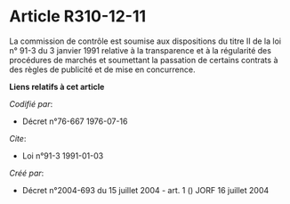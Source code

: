 # Article R310-12-11

La commission de contrôle est soumise aux dispositions du titre II de la loi n° 91-3 du 3 janvier 1991 relative à la
transparence et à la régularité des procédures de marchés et soumettant la passation de certains contrats à des règles de
publicité et de mise en concurrence.

**Liens relatifs à cet article**

_Codifié par_:

  - Décret n°76-667 1976-07-16

_Cite_:

  - Loi n°91-3 1991-01-03

_Créé par_:

  - Décret n°2004-693 du 15 juillet 2004 - art. 1 () JORF 16 juillet 2004
